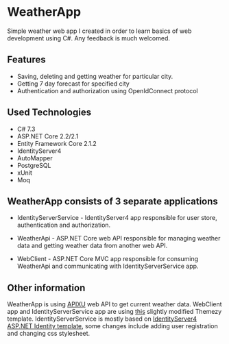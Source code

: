 # WeatherApp
Simple weather web app I created in order to learn basics of web development using C#. Any feedback is much welcomed. 
## Features
-  Saving, deleting and getting weather for particular city.
- Getting 7 day forecast for specified city
- Authentication and authorization using OpenIdConnect protocol
## Used Technologies
- C# 7.3
- ASP.NET Core 2.2/2.1
- Entity Framework Core 2.1.2
- IdentityServer4 
- AutoMapper
- PostgreSQL
- xUnit
- Moq
## WeatherApp consists of 3 separate applications 
- IdentityServerService   - IdentityServer4 app responsible for user store, authentication and authorization.
- WeatherApi - ASP.NET Core web API responsible for managing weather data and getting weather data from another web API. 

- WebClient - ASP.NET Core MVC app responsible for consuming WeatherApi and communicating with IdentityServerService app. 


## Other information

WeatherApp is using [APIXU](https://www.apixu.com/) web API to get current weather data.
WebClient app and IdentityServerService app are using [this](https://www.themezy.com/free-website-templates/128-steel-weather-free-responsive-website-template) slightly modified Themezy template. 
IdentityServerService is mostly based on [IdentityServer4 ASP.NET Identity template](https://github.com/IdentityServer/IdentityServer4.Templates/tree/dev/src/IdentityServer4AspNetIdentity), some changes include adding user registration and changing css stylesheet. 
